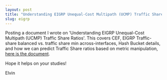 ```yaml
---
layout: post
title: "Understanding EIGRP Unequal-Cost Multipath (UCMP) Traffic Share Ratios"
slug: eigrp
---
```


Posting a document I wrote on 'Understanding EIGRP Unequal-Cost Multipath (UCMP) Traffic Share Ratios'. This covers CEF, EIGRP Traffic-share balanced vs. traffic share min across-interfaces, Hash Bucket details, and how we can predict Traffic Share ratios based on metric manipulation, [here is the document](https://drive.google.com/file/d/1HNo0gQnOMeMxTSHfeX44vumpE8lEw9-e/view).

Hope it helps on your studies!

Elvin
